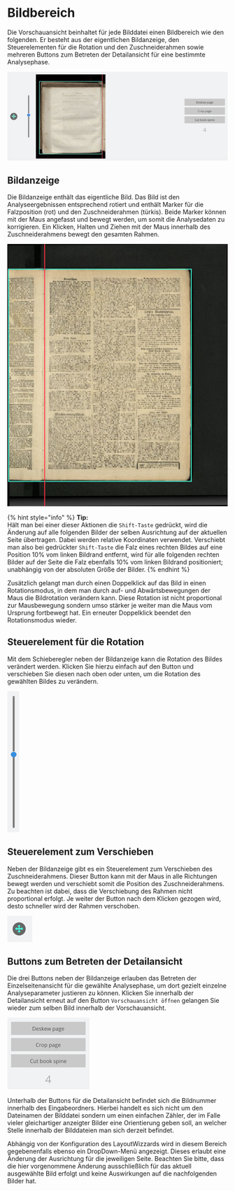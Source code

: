 # Bildbereich

Die Vorschauansicht beinhaltet für jede Bilddatei einen Bildbereich wie den folgenden. Er besteht aus der  eigentlichen Bildanzeige, den Steuerelementen für die Rotation und den Zuschneiderahmen sowie mehreren Buttons zum Betreten der Detailansicht für  eine bestimmte Analysephase.



![Eine Bilddatei in der Vorschauansicht](../../../../.gitbook/assets/layoutwizzard_15.png)

## Bildanzeige

Die Bildanzeige enthält das eigentliche Bild. Das Bild ist den Analyseergebnissen entsprechend rotiert und enthält Marker für die Falzposition \(rot\) und den Zuschneiderahmen \(türkis\). Beide Marker können mit der Maus angefasst und bewegt werden, um somit die Analysedaten zu korrigieren. Ein Klicken, Halten und Ziehen mit der Maus innerhalb des Zuschneiderahmens bewegt den gesamten Rahmen. 

![Bildanzeige mit der Anzeige der Buchfalz und des Zuschneiderahmens](../../../../.gitbook/assets/layoutwizzard2_preview-bild2.png)

{% hint style="info" %}
**Tip:**  
Hält man bei einer dieser Aktionen die `Shift-Taste` gedrückt, wird die Änderung auf alle folgenden Bilder der selben Ausrichtung auf der aktuellen Seite übertragen. Dabei werden relative Koordinaten verwendet. Verschiebt man also bei gedrückter `Shift-Taste` die Falz eines rechten Bildes auf eine Position 10% vom linken Bildrand entfernt, wird für alle folgenden rechten Bilder auf der Seite die Falz ebenfalls 10% vom linken Bildrand positioniert; unabhängig von der absoluten Größe der Bilder.
{% endhint %}

Zusätzlich gelangt man durch einen Doppelklick auf das Bild in einen Rotationsmodus, in dem man durch auf- und Abwärtsbewegungen der Maus die Bildrotation verändern kann. Diese Rotation ist nicht proportional zur Mausbewegung sondern umso stärker je weiter man die Maus vom Ursprung fortbewegt hat. Ein erneuter Doppelklick beendet den Rotationsmodus wieder.

## Steuerelement für die Rotation

Mit dem Schieberegler neben der Bildanzeige kann die Rotation des Bildes verändert werden. Klicken Sie hierzu einfach auf den Button und verschieben Sie diesen nach oben oder unten, um die Rotation des gewählten Bildes zu verändern.

![Schieberegler f&#xFC;r die Rotation](../../../../.gitbook/assets/layoutwizzard2_preview-rotationsregler.png)

## Steuerelement zum Verschieben

Neben der Bildanzeige gibt es ein Steuerelement zum Verschieben des Zuschneiderahmens. Dieser Button kann mit der Maus in alle Richtungen bewegt werden und verschiebt somit die Position des Zuschneiderahmens. Zu beachten ist dabei, dass die Verschiebung des Rahmen nicht proportional erfolgt. Je weiter der Button nach dem Klicken gezogen wird, desto schneller wird der Rahmen verschoben.

![Steuerelement zum Verschieben des Rahmens](../../../../.gitbook/assets/layoutwizzard2_preview-movecontent.png)

## Buttons zum Betreten der Detailansicht

Die drei Buttons neben der Bildanzeige erlauben das Betreten der Einzelseitenansicht für die gewählte Analysephase, um dort gezielt einzelne Analyseparameter justieren zu können.  Klicken Sie innerhalb der Detailansicht erneut auf den Button `Vorschauansicht öffnen` gelangen Sie wieder zum selben Bild innerhalb der Vorschauansicht. 

![Buttons zum Betreten der Detailansicht](../../../../.gitbook/assets/layoutwizzard_16.png)

Unterhalb der Buttons für die Detailansicht befindet sich die Bildnummer innerhalb des Eingabeordners. Hierbei handelt es sich nicht um den Dateinamen der Bilddatei sondern um einen einfachen Zähler, der im Falle vieler gleichartiger anzeigter Bilder eine Orientierung geben soll, an welcher Stelle innerhalb der Bilddateien man sich derzeit befindet.

Abhängig von der Konfiguration des LayoutWizzards wird in diesem Bereich gegebenenfalls ebenso ein DropDown-Menü angezeigt. Dieses erlaubt eine Änderung der Ausrichtung für die jeweiligen Seite. Beachten Sie bitte, dass die hier vorgenommene Änderung ausschließlich für das aktuell ausgewählte Bild erfolgt und keine Auswirkungen auf die nachfolgenden Bilder hat.



